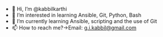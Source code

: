 - 👋 Hi, I’m @kabbilkarthi         
- 👀 I’m interested in learning Ansible, Git, Python, Bash
- 🌱 I’m currently learning Ansible, scripting and the use of Git
- 📫 How to reach me?->Email: g.i.kabbil@gmail.com

<!---
kabbilkarthi/kabbilkarthi is a ✨ special ✨ repository because its `README.md` (this file) appears on your GitHub profile.
You can click the Preview link to take a look at your changes.
--->
